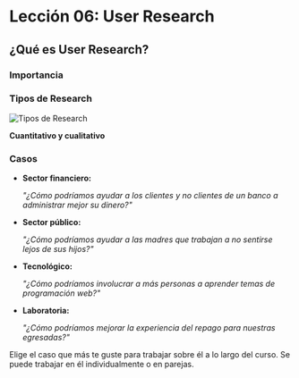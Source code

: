# Lección 06: User Research

<div class="iframeWrapper">
	
</div>

## ¿Qué es User Research?



### Importancia



### Tipos de Research

![Tipos de Research](https://lh6.googleusercontent.com/_iCJY64XUr-buX1KH3RCDg-MaYsXQeVhsK6jHkW6oLO9ouXC6V7ydzA7s5iODBUjlHBLiS0Yg_MA-ExjvvpeVmvY6Oxf2VO3hDU0HeWjzlFOs_eUY0dHG7CY-Fr9ph5FXuWl33Qr95g)

**Cuantitativo y cualitativo**



### Casos 

* **Sector financiero:** 

	*"¿Cómo podríamos ayudar a los clientes y no clientes de un banco a administrar mejor su dinero?"*

* **Sector público:** 

	*"¿Cómo podríamos ayudar a las madres que trabajan a no sentirse lejos de sus hijos?"*

* **Tecnológico:** 

	*"¿Cómo podríamos involucrar a más personas a aprender temas de programación web?"*

* **Laboratoria:**

	*"¿Cómo podríamos mejorar la experiencia del repago para nuestras egresadas?"*

Elige el caso que más te guste para trabajar sobre él a lo largo del curso. Se puede trabajar en él individualmente o en parejas. 